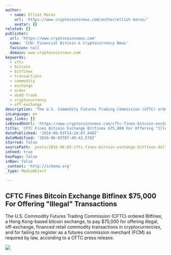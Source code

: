 ```yaml
---
author:
  - name: Elliot Maras
    url: 'https://www.cryptocoinsnews.com/author/elliot-maras/'
    avatar: {}
related: []
publisher:
  url: 'https://www.cryptocoinsnews.com'
  name: 'CCN: Financial Bitcoin & Cryptocurrency News'
  favicon: null
  domain: www.cryptocoinsnews.com
keywords:
  - cftc
  - bitcoin
  - bitfinex
  - transactions
  - commodity
  - exchange
  - order
  - dodd-frank
  - cryptocurrency
  - off-exchange
description: 'The U.S. Commodity Futures Trading Commission (CFTC) ordered Bitfinex, a Hong Kong-based bitcoin exchange, to pay $75,000 for offering illegal, off-exchange, financed retail commodity transactions in cryptocurrencies, and for failing to register as a futures commission merchant (FCM) as required by law, according to a CFTC press release.'
inLanguage: en
app_links: []
isBasedOnUrl: 'https://www.cryptocoinsnews.com/cftc-fines-bitcoin-exchange-bitfinex-75000-for-offering-illegal-transactions/'
title: 'CFTC Fines Bitcoin Exchange Bitfinex $75,000 For Offering "Illegal" Transactions'
datePublished: '2016-06-03T14:24:07.448Z'
dateModified: '2016-06-03T07:40:42.576Z'
starred: false
sourcePath: _posts/2016-06-03-cftc-fines-bitcoin-exchange-bitfinex-dollar75000-for-offering-i.md
inFeed: true
hasPage: false
inNav: false
_context: 'http://schema.org'
_type: MediaObject

---
```

<article style=""><h1>CFTC Fines Bitcoin Exchange Bitfinex $75,000 For Offering "Illegal" Transactions</h1><p>The U.S. Commodity Futures Trading Commission (CFTC) ordered Bitfinex, a Hong Kong-based bitcoin exchange, to pay $75,000 for offering illegal, off-exchange, financed retail commodity transactions in cryptocurrencies, and for failing to register as a futures commission merchant (FCM) as required by law, according to a CFTC press release.</p><img src="https://www.cryptocoinsnews.com/wp-content/uploads/2016/03/CFTC.jpg" /></article>